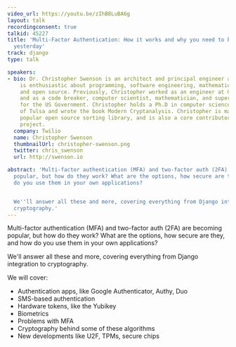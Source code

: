 ```yaml
---
video_url: https://youtu.be/zIhB8LuBA6g
layout: talk
recordingconsent: true
talkid: 45227
title: 'Multi-Factor Authentication: How it works and why you need to be using it
  yesterday'
track: django
type: talk

speakers:
- bio: Dr. Christopher Swenson is an architect and principal engineer at Twilio, and
    is enthusiastic about programming, software engineering, mathematics, writing,
    and open source. Previously, Christopher worked as an engineer at Google and Simple,
    and as a code breaker, computer scientist, mathematician, and supercomputer programmer
    for the US Government. Christopher holds a Ph.D in computer science from The University
    of Tulsa and wrote the book Modern Cryptanalysis. Christopher is maintains a moderately
    popular open source sorting library, and is also a core contributor to the BeeWare
    project.
  company: Twilio
  name: Christopher Swenson
  thumbnailUrl: christopher-swenson.png
  twitter: chris_swenson
  url: http://swenson.io

abstract: 'Multi-factor authentication (MFA) and two-factor auth (2FA) are becoming
  popular, but how do they work? What are the options, how secure are they, and how
  do you use them in your own applications?


  We''ll answer all these and more, covering everything from Django integration to
  cryptography.'
---
```

Multi-factor authentication (MFA) and two-factor auth (2FA) are becoming popular, but how do they work? What are the options, how secure are they, and how do you use them in your own applications?

We'll answer all these and more, covering everything from Django integration to cryptography.

We will cover:

* Authentication apps, like Google Authenticator, Authy, Duo
* SMS-based authentication
* Hardware tokens, like the Yubikey
* Biometrics
* Problems with MFA
* Cryptography behind some of these algorithms
* New developments like U2F, TPMs, secure chips
